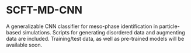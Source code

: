 # SCFT-MD-CNN


A generalizable CNN classifier for meso-phase identification in particle-based simulations.
Scripts for generating disordered data and augmenting data are included. Training/test data, as well as pre-trained models will be available soon.  
